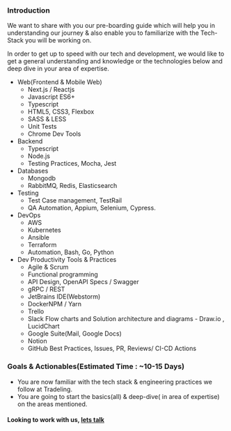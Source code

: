 ### Introduction
We want to share with you our pre-boarding guide which will help you in understanding our journey & also enable you to familiarize with the Tech-Stack you will be working on. 

In order to get up to speed with our tech and development, we would like to get a general understanding and knowledge or the technologies below and deep dive in your area of expertise.
- Web(Frontend & Mobile Web)
    - Next.js / Reactjs
    - Javascript ES6+
    - Typescript
    - HTML5, CSS3, Flexbox
    - SASS & LESS
    - Unit Tests
    - Chrome Dev Tools
- Backend
    - Typescript
    - Node.js
    - Testing Practices, Mocha, Jest 
- Databases 
    - Mongodb
    - RabbitMQ, Redis, Elasticsearch
- Testing
    - Test Case management, TestRail
    - QA Automation, Appium, Selenium, Cypress.
- DevOps
    - AWS 
    - Kubernetes
    - Ansible 
    - Terraform
    - Automation, Bash, Go, Python
- Dev Productivity Tools & Practices
    - Agile & Scrum
    - Functional programming
    - API Design, OpenAPI Specs / Swagger
    - gRPC / REST
    - JetBrains IDE(Webstorm)
    - DockerNPM / Yarn
    - Trello
    - Slack Flow charts and Solution architecture and diagrams - Draw.io , LucidChart
    - Google Suite(Mail, Google Docs)
    - Notion
    - GitHub Best Practices, Issues, PR, Reviews/ CI-CD Actions
    
### Goals & Actionables(Estimated Time : ~10-15 Days)
- You are now familiar with the tech stack & engineering practices we follow at Tradeling.
- You are going to start the basics(all) & deep-dive( in area of expertise) on the areas mentioned.
  
#### Looking to work with us, [lets talk](https://airtable.com/shrzZQJPLWz7n0Usq)
